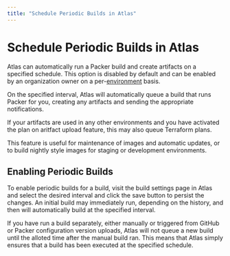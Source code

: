 ```yaml
---
title: "Schedule Periodic Builds in Atlas"
---
```


# Schedule Periodic Builds in Atlas

Atlas can automatically run a Packer build and
create artifacts on a specified schedule. This option is disabled by default and can be enabled by an
organization owner on a per-[environment](/help/glossary#environment) basis.

On the specified interval, Atlas will automatically queue a build that
runs Packer for you, creating any artifacts and sending the appropriate
notifications.

If your artifacts are used in any other environments and you have activated
the plan on aritfact upload feature, this may also queue Terraform
plans.

This feature is useful for maintenance of images and automatic updates,
or to build nightly style images for staging or development environments.

## Enabling Periodic Builds

To enable periodic builds for a build, visit the build settings page in
Atlas and select the desired interval and click the save button to
persist the changes. An initial build may immediately run, depending
on the history, and then will automatically build at the specified interval.

If you have run a build separately, either manually or triggered from GitHub
or Packer configuration version uploads, Atlas will not queue a new
build until the alloted time after the manual build ran. This means that
Atlas simply ensures that a build has been executed at the specified schedule.
